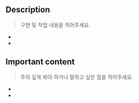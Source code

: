 ## Description

> 구현 및 작업 내용을 적어주세요.

-
-

## Important content

> 주의 깊게 봐야 하거나 말하고 싶은 점을 적어주세요.

-
-
